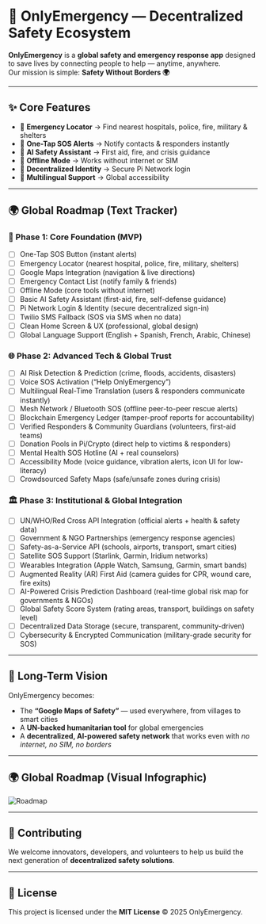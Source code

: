 # 🚨 OnlyEmergency — Decentralized Safety Ecosystem

**OnlyEmergency** is a **global safety and emergency response app** designed to save lives by connecting people to help — anytime, anywhere.  
Our mission is simple: **Safety Without Borders 🌍**  

---

## ✨ Core Features
- 📍 **Emergency Locator** → Find nearest hospitals, police, fire, military & shelters  
- 🚨 **One-Tap SOS Alerts** → Notify contacts & responders instantly  
- 🤖 **AI Safety Assistant** → First aid, fire, and crisis guidance  
- 📡 **Offline Mode** → Works without internet or SIM  
- 🔐 **Decentralized Identity** → Secure Pi Network login  
- 💬 **Multilingual Support** → Global accessibility  

---

## 🌍 Global Roadmap (Text Tracker)

### 🚀 Phase 1: Core Foundation (MVP)
- [ ] One-Tap SOS Button (instant alerts)  
- [ ] Emergency Locator (nearest hospital, police, fire, military, shelters)  
- [ ] Google Maps Integration (navigation & live directions)  
- [ ] Emergency Contact List (notify family & friends)  
- [ ] Offline Mode (core tools without internet)  
- [ ] Basic AI Safety Assistant (first-aid, fire, self-defense guidance)  
- [ ] Pi Network Login & Identity (secure decentralized sign-in)  
- [ ] Twilio SMS Fallback (SOS via SMS when no data)  
- [ ] Clean Home Screen & UX (professional, global design)  
- [ ] Global Language Support (English + Spanish, French, Arabic, Chinese)  

### 🌐 Phase 2: Advanced Tech & Global Trust
- [ ] AI Risk Detection & Prediction (crime, floods, accidents, disasters)  
- [ ] Voice SOS Activation (“Help OnlyEmergency”)  
- [ ] Multilingual Real-Time Translation (users & responders communicate instantly)  
- [ ] Mesh Network / Bluetooth SOS (offline peer-to-peer rescue alerts)  
- [ ] Blockchain Emergency Ledger (tamper-proof reports for accountability)  
- [ ] Verified Responders & Community Guardians (volunteers, first-aid teams)  
- [ ] Donation Pools in Pi/Crypto (direct help to victims & responders)  
- [ ] Mental Health SOS Hotline (AI + real counselors)  
- [ ] Accessibility Mode (voice guidance, vibration alerts, icon UI for low-literacy)  
- [ ] Crowdsourced Safety Maps (safe/unsafe zones during crisis)  

### 🏛️ Phase 3: Institutional & Global Integration
- [ ] UN/WHO/Red Cross API Integration (official alerts + health & safety data)  
- [ ] Government & NGO Partnerships (emergency response agencies)  
- [ ] Safety-as-a-Service API (schools, airports, transport, smart cities)  
- [ ] Satellite SOS Support (Starlink, Garmin, Iridium networks)  
- [ ] Wearables Integration (Apple Watch, Samsung, Garmin, smart bands)  
- [ ] Augmented Reality (AR) First Aid (camera guides for CPR, wound care, fire exits)  
- [ ] AI-Powered Crisis Prediction Dashboard (real-time global risk map for governments & NGOs)  
- [ ] Global Safety Score System (rating areas, transport, buildings on safety level)  
- [ ] Decentralized Data Storage (secure, transparent, community-driven)  
- [ ] Cybersecurity & Encrypted Communication (military-grade security for SOS)  

---

## 🌟 Long-Term Vision
OnlyEmergency becomes:  
- The **“Google Maps of Safety”** — used everywhere, from villages to smart cities  
- A **UN-backed humanitarian tool** for global emergencies  
- A **decentralized, AI-powered safety network** that works even with *no internet, no SIM, no borders*  

---

## 🌍 Global Roadmap (Visual Infographic)

![Roadmap](roadmap.png)




---

## 🤝 Contributing
We welcome innovators, developers, and volunteers to help us build the next generation of **decentralized safety solutions**.  

---

## 📜 License
This project is licensed under the **MIT License** © 2025 OnlyEmergency.
